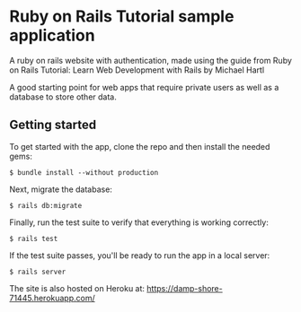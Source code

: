 # Ruby on Rails Tutorial sample application

A ruby on rails website with authentication, made using the guide from 
Ruby on Rails Tutorial:
Learn Web Development with Rails
by Michael Hartl

A good starting point for web apps that require private users as well as a database to store other data.

## Getting started

To get started with the app, clone the repo and then install the needed gems:

```
$ bundle install --without production
```

Next, migrate the database:

```
$ rails db:migrate
```

Finally, run the test suite to verify that everything is working correctly:

```
$ rails test
```

If the test suite passes, you'll be ready to run the app in a local server:

```
$ rails server
```

The site is also hosted on Heroku at: https://damp-shore-71445.herokuapp.com/
